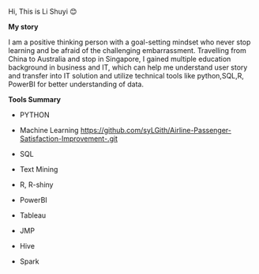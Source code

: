 Hi, This is Li Shuyi 😊

**My story** 

  I am a positive thinking person with a goal-setting mindset who never stop learning and be afraid of the challenging embarrassment. Travelling from China to Australia and stop in Singapore, I gained multiple education background in business and IT, which can help me understand user story and transfer into IT solution and utilize technical tools like python,SQL,R, PowerBI for better understanding of data.

**Tools Summary**

 - PYTHON
 
 
 - Machine Learning
https://github.com/syLGith/Airline-Passenger-Satisfaction-Improvement-.git

 - SQL


 - Text Mining



 - R, R-shiny


 - PowerBI


 - Tableau


 - JMP


 - Hive


 - Spark



<!---
syLGith/syLGith is a ✨ special ✨ repository because its `README.md` (this file) appears on your GitHub profile.
You can click the Preview link to take a look at your changes.
--->
